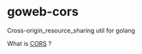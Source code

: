 # goweb-cors
Cross-origin_resource_sharing util for golang

What is [CORS](https://en.wikipedia.org/wiki/Cross-origin_resource_sharing) ?
